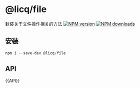 
# @licq/file

封装关于文件操作相关的方法
[![NPM version][npm-image]][npm-url] [![NPM downloads][download-image]][download-url]

[npm-image]: http://img.shields.io/npm/v/@licq/file.svg?style=flat-square
[npm-url]: http://npmjs.org/package/@licq/file
[download-image]: https://img.shields.io/npm/dm/@licq/file.svg?style=flat-square
[download-url]: https://npmjs.org/package/@licq/file
## 安装

```js
npm i --save-dev @licq/file
```

## API
{{API}}